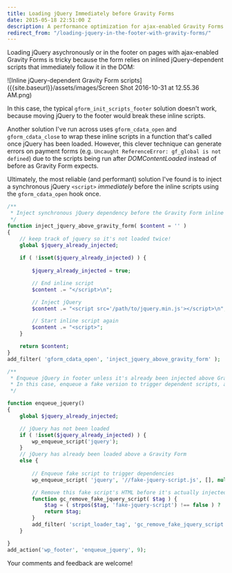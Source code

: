 ```yaml
---
title: Loading jQuery Immediately before Gravity Forms
date: 2015-05-18 22:51:00 Z
description: A performance optimization for ajax-enabled Gravity Forms
redirect_from: "/loading-jquery-in-the-footer-with-gravity-forms/"
---
```


Loading jQuery asychronously or in the footer on pages with ajax-enabled Gravity Forms is tricky because the form relies on inlined jQuery-dependent scripts that immediately follow it in the DOM:

![Inline jQuery-dependent Gravity Form scripts]({{site.baseurl}}/assets/images/Screen Shot 2016-10-31 at 12.55.36 AM.png)

In this case, the typical `gform_init_scripts_footer` solution doesn't work, because moving jQuery to the footer would break these inline scripts. 

Another solution I've run across uses `gform_cdata_open` and `gform_cdata_close` to wrap these inline scripts in a function that's called once jQuery has been loaded. However, this clever technique can generate errors on payment forms (e.g. `Uncaught ReferenceError: gf_global is not defined`) due to the scripts being run after _DOMContentLoaded_ instead of before as Gravity Form expects. 

Ultimately, the most reliable (and performant) solution I've found is to inject a synchronous jQuery `<script>` _immediately_ before the inline scripts using the `gform_cdata_open` hook once.

```php
/**
 * Inject synchronous jQuery dependency before the Gravity Form inline scripts
 */
function inject_jquery_above_gravity_form( $content = '' ) 
{
	// keep track of jquery so it's not loaded twice!
	global $jquery_already_injected;
	
	if ( !isset($jquery_already_injected) ) {
		
		$jquery_already_injected = true;

		// End inline script
		$content .= "</script>\n";

		// Inject jQuery
		$content .= "<script src='/path/to/jquery.min.js'></script>\n";		

		// Start inline script again
		$content .= "<script>";
	}

	return $content;
}
add_filter( 'gform_cdata_open', 'inject_jquery_above_gravity_form' );

/**
 * Enqueue jQuery in footer unless it's already been injected above Gravity Form.
 * In this case, enqueue a fake version to trigger dependent scripts, and then remove this fake version.
 */

function enqueue_jquery()
{
	global $jquery_already_injected;

	// jQuery has not been loaded
	if ( !isset($jquery_already_injected) ) {
		wp_enqueue_script('jquery');
	}
	// jQuery has already been loaded above a Gravity Form
	else {
		
		// Enqueue fake script to trigger dependencies
		wp_enqueue_script( 'jquery', '//fake-jquery-script.js', [], null );

		// Remove this fake script's HTML before it's actually injected into the DOM
		function gc_remove_fake_jquery_script( $tag ) {
			$tag = ( strpos($tag, 'fake-jquery-script') !== false ) ? '' : $tag;
			return $tag;
		}
		add_filter( 'script_loader_tag', 'gc_remove_fake_jquery_script' );
	}

}
add_action('wp_footer', 'enqueue_jquery', 9);
```

Your comments and feedback are welcome!
